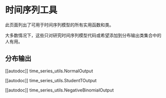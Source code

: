 <!--版权所有2023年HuggingFace团队。保留所有权利。
根据 Apache 许可证第 2.0 版（“许可证”）获得许可；除非符合许可证，否则您不得使用此文件。您可以在以下位置获取许可证的副本：
http://www.apache.org/licenses/LICENSE-2.0
除非适用法律要求或书面同意，根据许可证分发的软件是基于“按原样”分发的，不附带任何明示或暗示的保证或条件。请参阅许可证以了解特定语言下的权限和限制。⚠️ 请注意，此文件是 Markdown 格式，但包含我们的 doc-builder（类似于 MDX）的特定语法，可能在您的 Markdown 查看器中无法正确显示。特定语言下的权限和限制。
-->

# 时间序列工具

此页面列出了可用于时间序列模型的所有实用函数和类。

大多数情况下，这些只对研究时间序列模型代码或希望添加到分布输出类集合中的人有用。

## 分布输出

[[autodoc]] time_series_utils.NormalOutput

[[autodoc]] time_series_utils.StudentTOutput

[[autodoc]] time_series_utils.NegativeBinomialOutput
